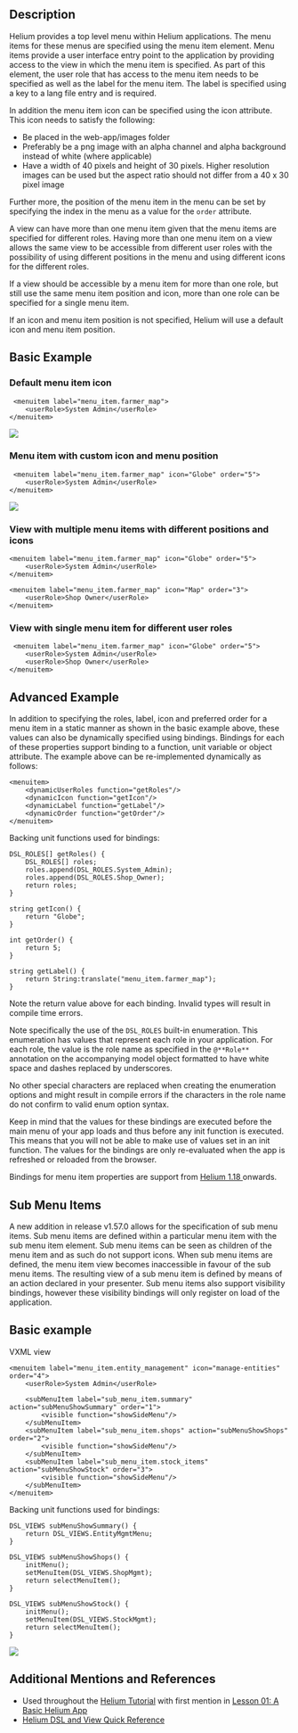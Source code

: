   


## Description

Helium provides a top level menu within Helium applications. The menu items for these menus are specified using the menu item element. Menu items provide a user interface entry point to the application by providing access to the view in which the menu item is specified. As part of this element, the user role that has access to the menu item needs to be specified as well as the label for the menu item. The label is specified using a key to a lang file entry and is required.

In addition the menu item icon can be specified using the icon attribute. This icon needs to satisfy the following:

  * Be placed in the web-app/images folder
  * Preferably be a png image with an alpha channel and alpha background instead of white (where applicable)
  * Have a width of 40 pixels and height of 30 pixels. Higher resolution images can be used but the aspect ratio should not differ from a 40 x 30 pixel image



Further more, the position of the menu item in the menu can be set by specifying the index in the menu as a value for the `order` attribute.

A view can have more than one menu item given that the menu items are specified for different roles. Having more than one menu item on a view allows the same view to be accessible from different user roles with the possibility of using different positions in the menu and using different icons for the different roles.

If a view should be accessible by a menu item for more than one role, but still use the same menu item position and icon, more than one role can be specified for a single menu item.

If an icon and menu item position is not specified, Helium will use a default icon and menu item position.

  


  


## Basic Example

### Default menu item icon
    
    
     <menuitem label="menu_item.farmer_map">
        <userRole>System Admin</userRole>
    </menuitem>

![](https://mezzaninewiki.atlassian.net/wiki/download/attachments/5748417/Screenshot%202017-03-09%2015.10.29.png?version=1&modificationDate=1489072688603&cacheVersion=1&api=v2)

  


### Menu item with custom icon and menu position
    
    
     <menuitem label="menu_item.farmer_map" icon="Globe" order="5">
        <userRole>System Admin</userRole>
    </menuitem>

![](https://mezzaninewiki.atlassian.net/wiki/download/attachments/5748417/Screenshot%202017-03-09%2015.11.52.png?version=1&modificationDate=1489072703546&cacheVersion=1&api=v2)

  


### View with multiple menu items with different positions and icons
    
    
    <menuitem label="menu_item.farmer_map" icon="Globe" order="5">
        <userRole>System Admin</userRole>
    </menuitem>
            
    <menuitem label="menu_item.farmer_map" icon="Map" order="3">
        <userRole>Shop Owner</userRole>
    </menuitem> 

  


### View with single menu item for different user roles
    
    
     <menuitem label="menu_item.farmer_map" icon="Globe" order="5">
        <userRole>System Admin</userRole>
        <userRole>Shop Owner</userRole>
    </menuitem>

  


  


  


## Advanced Example

In addition to specifying the roles, label, icon and preferred order for a menu item in a static manner as shown in the basic example above, these values can also be dynamically specified using bindings. Bindings for each of these properties support binding to a function, unit variable or object attribute. The example above can be re-implemented dynamically as follows:
    
    
    <menuitem>
        <dynamicUserRoles function="getRoles"/>
        <dynamicIcon function="getIcon"/>
        <dynamicLabel function="getLabel"/>
        <dynamicOrder function="getOrder"/>
    </menuitem>

Backing unit functions used for bindings:
    
    
    DSL_ROLES[] getRoles() {
        DSL_ROLES[] roles;
        roles.append(DSL_ROLES.System_Admin);
    	roles.append(DSL_ROLES.Shop_Owner);
        return roles;
    }
    
    string getIcon() {
        return "Globe";
    }
    
    int getOrder() {
        return 5;
    }
    
    string getLabel() {
    	return String:translate("menu_item.farmer_map");
    }

Note the return value above for each binding. Invalid types will result in compile time errors.

Note specifically the use of the `DSL_ROLES` built-in enumeration. This enumeration has values that represent each role in your application. For each role, the value is the role name as specified in the `@**Role**` annotation on the accompanying model object formatted to have white space and dashes replaced by underscores.

No other special characters are replaced when creating the enumeration options and might result in compile errors if the characters in the role name do not confirm to valid enum option syntax.

Keep in mind that the values for these bindings are executed before the main menu of your app loads and thus before any init function is executed. This means that you will not be able to make use of values set in an init function. The values for the bindings are only re-evaluated when the app is refreshed or reloaded from the browser.

  


Bindings for menu item properties are support from [Helium 1.18 ](/wiki/spaces/HTUT/pages/5746818/1.18+Release+Notes)onwards.

## Sub Menu Items

A new addition in release v1.57.0 allows for the specification of sub menu items. Sub menu items are defined within a particular menu item with the sub menu item element. Sub menu items can be seen as children of the menu item and as such do not support icons. When sub menu items are defined, the menu item view becomes inaccessible in favour of the sub menu items. The resulting view of a sub menu item is defined by means of an action declared in your presenter. Sub menu items also support visibility bindings, however these visibility bindings will only register on load of the application.

  


## Basic example

VXML view
    
    
    <menuitem label="menu_item.entity_management" icon="manage-entities" order="4">
    	<userRole>System Admin</userRole>
    			
    	<subMenuItem label="sub_menu_item.summary" action="subMenuShowSummary" order="1">
    		<visible function="showSideMenu"/>
    	</subMenuItem>
    	<subMenuItem label="sub_menu_item.shops" action="subMenuShowShops" order="2">
    		<visible function="showSideMenu"/>
    	</subMenuItem>
    	<subMenuItem label="sub_menu_item.stock_items" action="subMenuShowStock" order="3">
    		<visible function="showSideMenu"/>
    	</subMenuItem>
    </menuitem>

Backing unit functions used for bindings:
    
    
    DSL_VIEWS subMenuShowSummary() {
        return DSL_VIEWS.EntityMgmtMenu;
    }
    
    DSL_VIEWS subMenuShowShops() {
        initMenu();
        setMenuItem(DSL_VIEWS.ShopMgmt);
        return selectMenuItem();
    }
    
    DSL_VIEWS subMenuShowStock() {
        initMenu();
        setMenuItem(DSL_VIEWS.StockMgmt);
        return selectMenuItem();
    }

![](https://mezzaninewiki.atlassian.net/wiki/download/thumbnails/5748417/Screenshot%202024-05-10%20at%2014.09.13.png?version=1&modificationDate=1715342983739&cacheVersion=1&api=v2&width=166&height=250)

  


## Additional Mentions and References

  * Used throughout the [Helium Tutorial](/wiki/spaces/HTUT/pages/5735883/Helium+Beginner+s+Tutorial) with first mention in [Lesson 01: A Basic Helium App](/wiki/spaces/HTUT/pages/5745786/Lesson+01+A+Basic+Helium+App)
  * [Helium DSL and View Quick Reference](/wiki/spaces/HTUT/pages/5737643/Quick+Reference)



  


  

